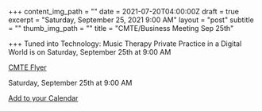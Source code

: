 +++
content_img_path = ""
date = 2021-07-20T04:00:00Z
draft = true
excerpt = "Saturday, September 25, 2021 9:00 AM"
layout = "post"
subtitle = ""
thumb_img_path = ""
title = "CMTE/Business Meeting Sep 25th"

+++
Tuned into Technology: Music Therapy Private Practice in a Digital World is on Saturday, September 25th at 9:00 AM

[CMTE Flyer](/images/cmte_mtasc_sept_21_flyer.pdf)

Saturday, September 25th at 9:00 AM

[Add to your Calendar](/images/cmte_mtasc_sept_21.ics)